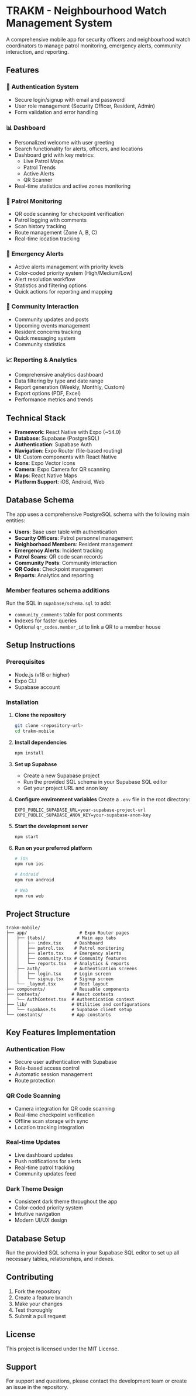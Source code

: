 # TRAKM - Neighbourhood Watch Management System

A comprehensive mobile app for security officers and neighbourhood watch coordinators to manage patrol monitoring, emergency alerts, community interaction, and reporting.

## Features

### 🔐 Authentication System
- Secure login/signup with email and password
- User role management (Security Officer, Resident, Admin)
- Form validation and error handling

### 📊 Dashboard
- Personalized welcome with user greeting
- Search functionality for alerts, officers, and locations
- Dashboard grid with key metrics:
  - Live Patrol Maps
  - Patrol Trends
  - Active Alerts
  - QR Scanner
- Real-time statistics and active zones monitoring

### 🚶 Patrol Monitoring
- QR code scanning for checkpoint verification
- Patrol logging with comments
- Scan history tracking
- Route management (Zone A, B, C)
- Real-time location tracking

### 🚨 Emergency Alerts
- Active alerts management with priority levels
- Color-coded priority system (High/Medium/Low)
- Alert resolution workflow
- Statistics and filtering options
- Quick actions for reporting and mapping

### 👥 Community Interaction
- Community updates and posts
- Upcoming events management
- Resident concerns tracking
- Quick messaging system
- Community statistics

### 📈 Reporting & Analytics
- Comprehensive analytics dashboard
- Data filtering by type and date range
- Report generation (Weekly, Monthly, Custom)
- Export options (PDF, Excel)
- Performance metrics and trends

## Technical Stack

- **Framework**: React Native with Expo (~54.0)
- **Database**: Supabase (PostgreSQL)
- **Authentication**: Supabase Auth
- **Navigation**: Expo Router (file-based routing)
- **UI**: Custom components with React Native
- **Icons**: Expo Vector Icons
- **Camera**: Expo Camera for QR scanning
- **Maps**: React Native Maps
- **Platform Support**: iOS, Android, Web

## Database Schema

The app uses a comprehensive PostgreSQL schema with the following main entities:

- **Users**: Base user table with authentication
- **Security Officers**: Patrol personnel management
- **Neighborhood Members**: Resident management
- **Emergency Alerts**: Incident tracking
- **Patrol Scans**: QR code scan records
- **Community Posts**: Community interaction
- **QR Codes**: Checkpoint management
- **Reports**: Analytics and reporting

### Member features schema additions

Run the SQL in `supabase/schema.sql` to add:

- `community_comments` table for post comments
- Indexes for faster queries
- Optional `qr_codes.member_id` to link a QR to a member house

## Setup Instructions

### Prerequisites
- Node.js (v18 or higher)
- Expo CLI
- Supabase account

### Installation

1. **Clone the repository**
   ```bash
   git clone <repository-url>
   cd trakm-mobile
   ```

2. **Install dependencies**
   ```bash
   npm install
   ```

3. **Set up Supabase**
   - Create a new Supabase project
   - Run the provided SQL schema in your Supabase SQL editor
   - Get your project URL and anon key

4. **Configure environment variables**
   Create a `.env` file in the root directory:
   ```env
   EXPO_PUBLIC_SUPABASE_URL=your-supabase-project-url
   EXPO_PUBLIC_SUPABASE_ANON_KEY=your-supabase-anon-key
   ```

5. **Start the development server**
   ```bash
   npm start
   ```

6. **Run on your preferred platform**
   ```bash
   # iOS
   npm run ios
   
   # Android
   npm run android
   
   # Web
   npm run web
   ```

## Project Structure

```
trakm-mobile/
├── app/                    # Expo Router pages
│   ├── (tabs)/            # Main app tabs
│   │   ├── index.tsx     # Dashboard
│   │   ├── patrol.tsx    # Patrol monitoring
│   │   ├── alerts.tsx    # Emergency alerts
│   │   ├── community.tsx # Community features
│   │   └── reports.tsx   # Analytics & reports
│   ├── auth/             # Authentication screens
│   │   ├── login.tsx     # Login screen
│   │   └── signup.tsx    # Signup screen
│   └── _layout.tsx       # Root layout
├── components/           # Reusable components
├── contexts/            # React contexts
│   └── AuthContext.tsx  # Authentication context
├── lib/                 # Utilities and configurations
│   └── supabase.ts      # Supabase client setup
└── constants/           # App constants
```

## Key Features Implementation

### Authentication Flow
- Secure user authentication with Supabase
- Role-based access control
- Automatic session management
- Route protection

### QR Code Scanning
- Camera integration for QR code scanning
- Real-time checkpoint verification
- Offline scan storage with sync
- Location tracking integration

### Real-time Updates
- Live dashboard updates
- Push notifications for alerts
- Real-time patrol tracking
- Community updates feed

### Dark Theme Design
- Consistent dark theme throughout the app
- Color-coded priority system
- Intuitive navigation
- Modern UI/UX design

## Database Setup

Run the provided SQL schema in your Supabase SQL editor to set up all necessary tables, relationships, and indexes.

## Contributing

1. Fork the repository
2. Create a feature branch
3. Make your changes
4. Test thoroughly
5. Submit a pull request

## License

This project is licensed under the MIT License.

## Support

For support and questions, please contact the development team or create an issue in the repository.
